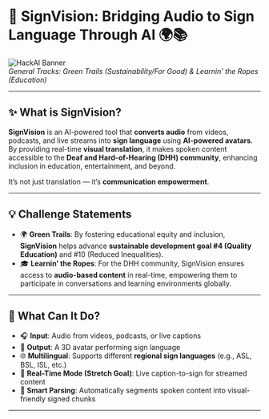 # 🤟 SignVision: Bridging Audio to Sign Language Through AI 🌍📚

![HackAI Banner](https://img.shields.io/badge/HackAI-2025-blue.svg)  
*General Tracks: Green Trails (Sustainability/For Good) & Learnin’ the Ropes (Education)*

---

## ✨ What is SignVision?

**SignVision** is an AI-powered tool that **converts audio** from videos, podcasts, and live streams into **sign language** using **AI-powered avatars**. By providing real-time **visual translation**, it makes spoken content accessible to the **Deaf and Hard-of-Hearing (DHH) community**, enhancing inclusion in education, entertainment, and beyond.

It’s not just translation — it’s **communication empowerment**.

---

## 💡 Challenge Statements

- 🌍 **Green Trails**: By fostering educational equity and inclusion, **SignVision** helps advance **sustainable development goal #4 (Quality Education)** and #10 (Reduced Inequalities).
- 🎓 **Learnin’ the Ropes**: For the DHH community, SignVision ensures access to **audio-based content** in real-time, empowering them to participate in conversations and learning environments globally.

---

## 🚀 What Can It Do?

- 🎧 **Input**: Audio from videos, podcasts, or live captions  
- 🤟 **Output**: A 3D avatar performing sign language  
- 🌐 **Multilingual**: Supports different **regional sign languages** (e.g., ASL, BSL, ISL, etc.)
- 🔁 **Real-Time Mode (Stretch Goal)**: Live caption-to-sign for streamed content  
- 🧠 **Smart Parsing**: Automatically segments spoken content into visual-friendly signed chunks

---

